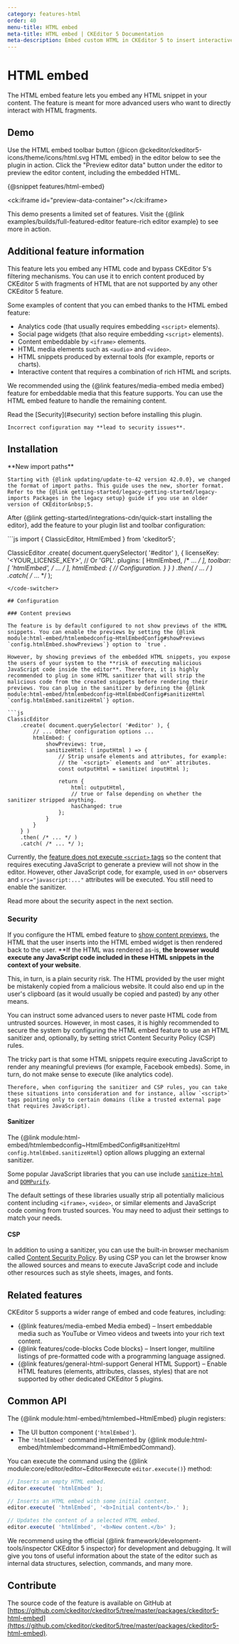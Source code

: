 ```yaml
---
category: features-html
order: 40
menu-title: HTML embed
meta-title: HTML embed | CKEditor 5 Documentation
meta-description: Embed custom HTML in CKEditor 5 to insert interactive or third-party content, enhancing flexibility and functionality in your documents.
---
```


# HTML embed

The HTML embed feature lets you embed any HTML snippet in your content. The feature is meant for more advanced users who want to directly interact with HTML fragments.

## Demo

Use the HTML embed toolbar button {@icon @ckeditor/ckeditor5-icons/theme/icons/html.svg HTML embed} in the editor below to see the plugin in action. Click the "Preview editor data" button under the editor to preview the editor content, including the embedded HTML.

{@snippet features/html-embed}

<ck:iframe id="preview-data-container"></ck:iframe>

<info-box info>
	This demo presents a limited set of features. Visit the {@link examples/builds/full-featured-editor feature-rich editor example} to see more in action.
</info-box>

## Additional feature information

This feature lets you embed any HTML code and bypass CKEditor&nbsp;5's filtering mechanisms. You can use it to enrich content produced by CKEditor&nbsp;5 with fragments of HTML that are not supported by any other CKEditor&nbsp;5 feature.

Some examples of content that you can embed thanks to the HTML embed feature:

* Analytics code (that usually requires embedding `<script>` elements).
* Social page widgets (that also require embedding `<script>` elements).
* Content embeddable by `<iframe>` elements.
* HTML media elements such as `<audio>` and `<video>`.
* HTML snippets produced by external tools (for example, reports or charts).
* Interactive content that requires a combination of rich HTML and scripts.

We recommended using the {@link features/media-embed media embed} feature for embeddable media that this feature supports. You can use the HTML embed feature to handle the remaining content.

<info-box warning>
	Read the [Security](#security) section before installing this plugin.

	Incorrect configuration may **lead to security issues**.
</info-box>

## Installation

<info-box warning>
	**New import paths**

	Starting with {@link updating/update-to-42 version 42.0.0}, we changed the format of import paths. This guide uses the new, shorter format. Refer to the {@link getting-started/legacy-getting-started/legacy-imports Packages in the legacy setup} guide if you use an older version of CKEditor&nbsp;5.
</info-box>

After {@link getting-started/integrations-cdn/quick-start installing the editor}, add the feature to your plugin list and toolbar configuration:

<code-switcher>
```js
import { ClassicEditor, HtmlEmbed } from 'ckeditor5';

ClassicEditor
	.create( document.querySelector( '#editor' ), {
		licenseKey: '<YOUR_LICENSE_KEY>', // Or 'GPL'.
		plugins: [ HtmlEmbed, /* ... */ ],
		toolbar: [ 'htmlEmbed', /* ... */ ],
		htmlEmbed: {
			// Configuration.
		}
	} )
	.then( /* ... */ )
	.catch( /* ... */ );
```
</code-switcher>

## Configuration

### Content previews

The feature is by default configured to not show previews of the HTML snippets. You can enable the previews by setting the {@link module:html-embed/htmlembedconfig~HtmlEmbedConfig#showPreviews `config.htmlEmbed.showPreviews`} option to `true`.

However, by showing previews of the embedded HTML snippets, you expose the users of your system to the **risk of executing malicious JavaScript code inside the editor**. Therefore, it is highly recommended to plug in some HTML sanitizer that will strip the malicious code from the created snippets before rendering their previews. You can plug in the sanitizer by defining the {@link module:html-embed/htmlembedconfig~HtmlEmbedConfig#sanitizeHtml `config.htmlEmbed.sanitizeHtml`} option.

```js
ClassicEditor
	.create( document.querySelector( '#editor' ), {
		// ... Other configuration options ...
		htmlEmbed: {
			showPreviews: true,
			sanitizeHtml: ( inputHtml ) => {
				// Strip unsafe elements and attributes, for example:
				// the `<script>` elements and `on*` attributes.
				const outputHtml = sanitize( inputHtml );

				return {
					html: outputHtml,
					// true or false depending on whether the sanitizer stripped anything.
					hasChanged: true
				};
			}
		}
	} )
	.then( /* ... */ )
	.catch( /* ... */ );
```

Currently, the [feature does not execute `<script>` tags](https://github.com/ckeditor/ckeditor5/issues/8326) so the content that requires executing JavaScript to generate a preview will not show in the editor. However, other JavaScript code, for example, used in `on*` observers and `src="javascript:..."` attributes will be executed. You still need to enable the sanitizer.

Read more about the security aspect in the next section.

### Security

If you configure the HTML embed feature to [show content previews](#content-previews), the HTML that the user inserts into the HTML embed widget is then rendered back to the user. **If the HTML was rendered as-is, **the browser would execute any JavaScript code included in these HTML snippets in the context of your website**.

This, in turn, is a plain security risk. The HTML provided by the user might be mistakenly copied from a malicious website. It could also end up in the user's clipboard (as it would usually be copied and pasted) by any other means.

You can instruct some advanced users to never paste HTML code from untrusted sources. However, in most cases, it is highly recommended to secure the system by configuring the HTML embed feature to use an HTML sanitizer and, optionally, by setting strict Content Security Policy (CSP) rules.

<info-box>
	The tricky part is that some HTML snippets require executing JavaScript to render any meaningful previews (for example, Facebook embeds). Some, in turn, do not make sense to execute (like analytics code).

	Therefore, when configuring the sanitizer and CSP rules, you can take these situations into consideration and for instance, allow `<script>` tags pointing only to certain domains (like a trusted external page that requires JavaScript).
</info-box>

#### Sanitizer

The {@link module:html-embed/htmlembedconfig~HtmlEmbedConfig#sanitizeHtml `config.htmlEmbed.sanitizeHtml`} option allows plugging an external sanitizer.

Some popular JavaScript libraries that you can use include [`sanitize-html`](https://www.npmjs.com/package/sanitize-html) and [`DOMPurify`](https://www.npmjs.com/package/dompurify).

The default settings of these libraries usually strip all potentially malicious content including `<iframe>`, `<video>`, or similar elements and JavaScript code coming from trusted sources. You may need to adjust their settings to match your needs.

#### CSP

In addition to using a sanitizer, you can use the built-in browser mechanism called [Content Security Policy](https://developer.mozilla.org/en-US/docs/Web/HTTP/CSP). By using CSP you can let the browser know the allowed sources and means to execute JavaScript code and include other resources such as style sheets, images, and fonts.

## Related features

CKEditor&nbsp;5 supports a wider range of embed and code features, including:

* {@link features/media-embed Media embed} &ndash; Insert embeddable media such as YouTube or Vimeo videos and tweets into your rich text content.
* {@link features/code-blocks Code blocks} &ndash; Insert longer, multiline listings of pre-formatted code with a programming language assigned.
* {@link features/general-html-support General HTML Support} &ndash; Enable HTML features (elements, attributes, classes, styles) that are not supported by other dedicated CKEditor&nbsp;5 plugins.

## Common API

The {@link module:html-embed/htmlembed~HtmlEmbed} plugin registers:
* The UI button component (`'htmlEmbed'`).
* The `'htmlEmbed'` command implemented by {@link module:html-embed/htmlembedcommand~HtmlEmbedCommand}.

You can execute the command using the {@link module:core/editor/editor~Editor#execute `editor.execute()`} method:

```js
// Inserts an empty HTML embed.
editor.execute( 'htmlEmbed' );

// Inserts an HTML embed with some initial content.
editor.execute( 'htmlEmbed', '<b>Initial content</b>.' );

// Updates the content of a selected HTML embed.
editor.execute( 'htmlEmbed', '<b>New content.</b>' );
```

<info-box>
	We recommend using the official {@link framework/development-tools/inspector CKEditor&nbsp;5 inspector} for development and debugging. It will give you tons of useful information about the state of the editor such as internal data structures, selection, commands, and many more.
</info-box>

## Contribute

The source code of the feature is available on GitHub at [https://github.com/ckeditor/ckeditor5/tree/master/packages/ckeditor5-html-embed](https://github.com/ckeditor/ckeditor5/tree/master/packages/ckeditor5-html-embed).
